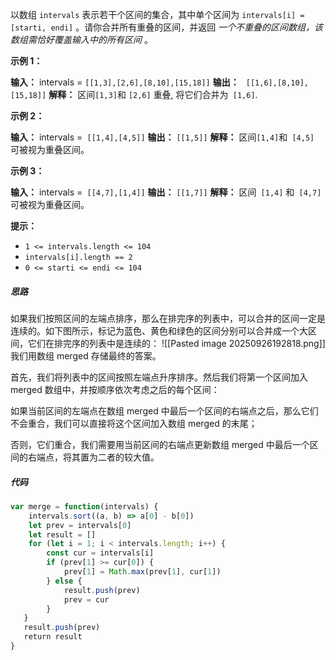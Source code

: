 以数组 `intervals` 表示若干个区间的集合，其中单个区间为 `intervals[i] = [starti, endi]` 。请你合并所有重叠的区间，并返回 _一个不重叠的区间数组，该数组需恰好覆盖输入中的所有区间_ 。

**示例 1：**

**输入：** intervals = `[[1,3],[2,6],[8,10],[15,18]]`
**输出：** ` [[1,6],[8,10],[15,18]]`
**解释：** 区间` [1,3] `和 `[2,6]` 重叠, 将它们合并为` [1,6]`.

**示例 2：**

**输入：** intervals =` [[1,4],[4,5]]`
**输出：** `[[1,5]]`
**解释：** 区间` [1,4] `和` [4,5]` 可被视为重叠区间。

**示例 3：**

**输入：** intervals =` [[4,7],[1,4]]`
**输出：** `[[1,7]]`
**解释：** 区间` [1,4]` 和` [4,7]` 可被视为重叠区间。

**提示：**

- `1 <= intervals.length <= 104`
- `intervals[i].length == 2`
- `0 <= starti <= endi <= 104`

##### 思路
如果我们按照区间的左端点排序，那么在排完序的列表中，可以合并的区间一定是连续的。如下图所示，标记为蓝色、黄色和绿色的区间分别可以合并成一个大区间，它们在排完序的列表中是连续的：
![[Pasted image 20250926192818.png]]
我们用数组 merged 存储最终的答案。

首先，我们将列表中的区间按照左端点升序排序。然后我们将第一个区间加入 merged 数组中，并按顺序依次考虑之后的每个区间：

如果当前区间的左端点在数组 merged 中最后一个区间的右端点之后，那么它们不会重合，我们可以直接将这个区间加入数组 merged 的末尾；

否则，它们重合，我们需要用当前区间的右端点更新数组 merged 中最后一个区间的右端点，将其置为二者的较大值。

##### 代码
```javascript
var merge = function(intervals) {
    intervals.sort((a, b) => a[0] - b[0])
    let prev = intervals[0]
    let result = []
    for (let i = 1; i < intervals.length; i++) {
        const cur = intervals[i]
        if (prev[1] >= cur[0]) {
            prev[1] = Math.max(prev[1], cur[1])
        } else {
            result.push(prev)
            prev = cur
        }
   }
   result.push(prev)
   return result
}
```
